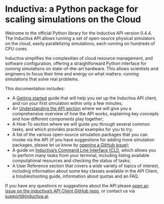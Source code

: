# Inductiva: a Python package for scaling simulations on the Cloud

Welcome to the official Python library for the Inductiva API version 0.4.4. 
The Inductiva API allows running a set of open-source physical
simulators on the cloud, easily parallelizing simulations, each running
on hundreds of CPU cores.

Inductiva simplifies the complexities of cloud resource management, and software
configuration, offering a straightforward Python interface for running simulations
on state-of-the-art hardware. This allows scientists and engineers to focus their
time and energy on what matters: running simulations that solve real problems.

This documentation includes:
- A [Getting started](./installation.md) guide that will help you set up the Inductiva
API client, and run your first simulation within only a few minutes;
- An [Understanding the API section](./introduction/index.md) where we will give
you a comprehensive overview of how the API works, explaining key concepts and how
different components play together;
- A How-To section where we will guide you through several common tasks, and which
provides practical examples for you to try;
- A list of the various open-source simulation packages that you can invoke via the
API (if you have suggestions for adding more simulation packages, please let us know
by [opening a GitHub issue](https://github.com/inductiva/inductiva/issues));
- A guide on [Inductiva’s Command Line Interface (CLI)](./cli/overview.md), which
allows you to perform many tasks from your terminal, including listing available
computational resources and checking the status of tasks;
- A User Reference section that covers a wide variety of topics of interest, including
information about some key classes available in the API Client, a troubleshooting guide,
information about quotas and an FAQ.

If you have any questions or suggestions about the API please [open an issue on the inductiva’s API Client GitHub repo](https://github.com/inductiva/inductiva/issues), or contact us via [support@inductiva.ai](mailto:support@inductiva.ai).

